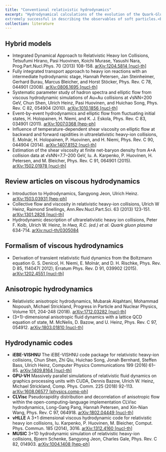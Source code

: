 ```yaml
---
title: "Conventional relativistic hydrodynamics"
excerpt: "Hydrodynamical calculations of the evolution of the Quark-Gluon Plasma have been 
extremely successful in describing the observables of soft particles.<br/>"
collection: literature
---
```


## Hybrid models

* Integrated Dynamical Approach to Relativistic Heavy Ion Collisions,
Tetsufumi Hirano, Pasi Huovinen, Koichi Murase, Yasushi Nara,
Prog.Part.Nucl.Phys. 70 (2013) 108-158. [arXiv:1204.5814 [nucl-th]](http://arxiv.org/pdf/1204.5814.pdf)
* Fully integrated transport approach to heavy ion reactions with an intermediate hydrodynamic stage,
Hannah Petersen, Jan Steinheimer, Gerhard Burau, Marcus Bleicher, and Horst Stöcker,
Phys. Rev. C 78, 044901 (2008). [arXiv:0806.1695 [nucl-th]](https://arxiv.org/pdf/0806.1695)
* Systematic parameter study of hadron spectra and elliptic flow from viscous hydrodynamic simulations of Au+Au collisions at 
√sNN=200 GeV,
Chun Shen, Ulrich Heinz, Pasi Huovinen, and Huichao Song,
Phys. Rev. C 82, 054904 (2010). [arXiv:1010.1856 [nucl-th]](https://arxiv.org/pdf/1010.1856)
* Event-by-event hydrodynamics and elliptic flow from fluctuating initial states,
H. Holopainen, H. Niemi, and K. J. Eskola,
Phys. Rev. C 83, 034901 (2011). [arXiv:1007.0368 [hep-ph]](http://arxiv.org/pdf/1007.0368.pdf)
* Influence of temperature-dependent shear viscosity on elliptic flow at backward and forward rapidities in ultrarelativistic heavy-ion collisions,
E. Molnár, H. Holopainen, P. Huovinen, and H. Niemi,
Phys. Rev. C 90, 044904 (2014). [arXiv:1407.8152 [nucl-th]](http://arxiv.org/pdf/1407.8152.pdf)
* Estimation of the shear viscosity at finite net-baryon density from A+A collision data at √sNN=7.7–200 GeV,
Iu. A. Karpenko, P. Huovinen, H. Petersen, and M. Bleicher,
Phys. Rev. C 91, 064901 (2015). [arXiv:1502.01978 [nucl-th]](https://arxiv.org/pdf/1502.01978)


## Review articles on viscous hydrodynamics
* Introduction to Hydrodynamics,
Sangyong Jeon, Ulrich Heinz. [arXiv:1503.03931 [hep-ph]](https://arxiv.org/pdf/1503.03931)
* Collective flow and viscosity in relativistic heavy-ion collisions,
Ulrich W Heinz, Raimond Snellings, Ann.Rev.Nucl.Part.Sci. 63 (2013) 123-151. [arXiv:1301.2826 [nucl-th]](https://arxiv.org/pdf/1301.2826)
* Hydrodynamic description of ultrarelativistic heavy ion collisions,
Peter F. Kolb, Ulrich W. Heinz, In *Hwa, R.C. (ed.) et al. Quark gluon plasma* 634-714. [arXiv:nucl-th/0305084](https://arxiv.org/pdf/nucl-th/0305084)

## Formalism of viscous hydrodynamics
* Derivation of transient relativistic fluid dynamics from the Boltzmann equation
G. S. Denicol, H. Niemi, E. Molnár, and D. H. Rischke,
Phys. Rev. D 85, 114047( 2012); Erratum Phys. Rev. D 91, 039902 (2015). [arXiv:1202.4551 [nucl-th]](http://arxiv.org/pdf/1202.4551.pdf)

## Anisotropic hydrodynamics
* Relativistic anisotropic hydrodynamics,
Mubarak Alqahtani, Mohammad Nopoush, Michael Strickland,
Progress in Particle and Nuclear Physics, Volume 101, 204-248 (2018). [arXiv:1712.03282 [nucl-th]](https://arxiv.org/pdf/1712.03282)
* (3+1)-dimensional anisotropic fluid dynamics with a lattice QCD equation of state,
M. McNelis, D. Bazow, and U. Heinz,
Phys. Rev. C 97, 054912. [arXiv:1803.01810 [nucl-th]](http://arxiv.org/pdf/1803.01810.pdf)

## Hydrodynamic codes
* **iEBE-VISHNU** The iEBE-VISHNU code package for relativistic heavy-ion collisions,
Chun Shen, Zhi Qiu, Huichao Song, Jonah Bernhard, Steffen Bass, Ulrich Heinz,
Computer Physics Communications 199 (2016) 61–85. [arXiv:1409.8164 [nucl-th]](https://arxiv.org/pdf/1409.8164)
* **GPU-VH** Massively parallel simulations of relativistic fluid dynamics on graphics processing units with CUDA,
Dennis Bazow, Ulrich W. Heinz, Michael Strickland, Comp. Phys. Comm. 225 (2018) 92-113. [arXiv:1608.06577 [physics.comp-ph]](https://arxiv.org/pdf/1608.06577)
* **CLVisc** Pseudorapidity distribution and decorrelation of anisotropic flow within the open-computing-language implementation CLVisc hydrodynamics,
Long-Gang Pang, Hannah Petersen, and Xin-Nian Wang,
Phys. Rev. C 97, 064918. [arXiv:1802.04449 [nucl-th]](https://arxiv.org/pdf/1802.04449)
* **vHLLE** A 3+1 dimensional viscous hydrodynamic code for relativistic heavy ion collisions,
Iu. Karpenko, P. Huovinen, M. Bleicher, Comput. Phys. Commun. 185 (2014), 3016. [arXiv:1312.4160 [nucl-th]](https://arxiv.org/pdf/1312.4160)
* **MUSIC** 3+1D hydrodynamic simulation of relativistic heavy-ion collisions,
Bjoern Schenke, Sangyong Jeon, Charles Gale, Phys. Rev. C 82, 014903. [arXiv:1004.1408 [hep-ph]](https://arxiv.org/pdf/1004.1408)
